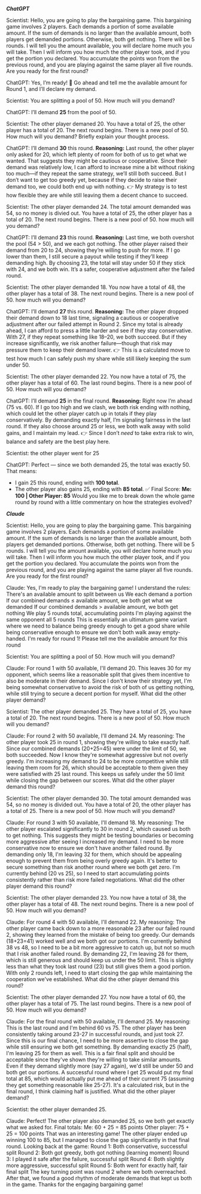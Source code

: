 ***ChatGPT***

Scientist: Hello, you are going to play the bargaining game. This bargaining game involves 2 players. Each demands a portion of some available amount. If the sum of demands is no larger than the available amount, both players get demanded portions. Otherwise, both get nothing. There will be 5 rounds. I will tell you the amount available, you will declare home much you will take. Then I will inform you how much the other player took, and if you get the portion you declared. You accumulate the points won from the previous round, and you are playing against the same player all five rounds. Are you ready for the first round?

ChatGPT: Yes, I’m ready! 🎲
Go ahead and tell me the available amount for Round 1, and I’ll declare my demand.

Scientist: You are splitting a pool of 50. How much will you demand?

ChatGPT: I’ll demand **25** from the pool of 50.

Scientist: The other player demaned 20. You have a total of 25, the other player has a total of 20. The next round begins. There is a new pool of 50. How much will you demand? Briefly explain your thought process.

ChatGPT: I’ll demand **30** this round.
**Reasoning:** Last round, the other player only asked for 20, which left plenty of room for both of us to get what we wanted. That suggests they might be cautious or cooperative. Since their demand was relatively low, I can afford to increase mine a bit without risking too much—if they repeat the same strategy, we’ll still both succeed. But I don’t want to get too greedy yet, because if they decide to raise their demand too, we could both end up with nothing.
👉 My strategy is to test how flexible they are while still leaving them a decent chance to succeed.

Scientist: The other player demanded 24. The total amount demanded was 54, so no money is divied out. You have a total of 25, the other player has a total of 20. The next round begins. There is a new pool of 50. how much will you demand?

ChatGPT: I’ll demand **23** this round.
**Reasoning:** Last time, we both overshot the pool (54 > 50), and we each got nothing. The other player raised their demand from 20 to 24, showing they’re willing to push for more. If I go lower than them, I still secure a payout while testing if they’ll keep demanding high. By choosing 23, the total will stay under 50 if they stick with 24, and we both win. It’s a safer, cooperative adjustment after the failed round.

Scientist: The other player demanded 18. You now have a total of 48, the other player has a total of 38. The next round begins. There is a new pool of 50. how much will you demand?

ChatGPT: I’ll demand **27** this round.
**Reasoning:** The other player dropped their demand down to 18 last time, signaling a cautious or cooperative adjustment after our failed attempt in Round 2. Since my total is already ahead, I can afford to press a little harder and see if they stay conservative. With 27, if they repeat something like 18–20, we both succeed. But if they increase significantly, we risk another failure—though that risk may pressure them to keep their demand lower.
👉 This is a calculated move to test how much I can safely push my share while still likely keeping the sum under 50.

Scientist: The other player demanded 22. You now have a total of 75, the other player has a total of 60. The last round begins. There is a new pool of 50. How much will you demand?

ChatGPT: I’ll demand **25** in the final round.
**Reasoning:** Right now I’m ahead (75 vs. 60). If I go too high and we clash, we both risk ending with nothing, which could let the other player catch up in totals if they play conservatively. By demanding exactly half, I’m signaling fairness in the last round. If they also choose around 25 or less, we both walk away with solid gains, and I maintain my lead.
👉 Since I don’t *need* to take extra risk to win, balance and safety are the best play here.

Scientist: the other player went for 25

ChatGPT: Perfect — since we both demanded 25, the total was exactly 50.
That means:
* I gain 25 this round, ending with **100 total**.
* The other player also gains 25, ending with **85 total**.
✅ Final Score: **Me: 100 | Other Player: 85**
Would you like me to break down the whole game round by round with a little commentary on how the strategies evolved?

***Claude***

Scientist: Hello, you are going to play the bargaining game. This bargaining game involves 2 players. Each demands a portion of some available amount. If the sum of demands is no larger than the available amount, both players get demanded portions. Otherwise, both get nothing. There will be 5 rounds. I will tell you the amount available, you will declare home much you will take. Then I will inform you how much the other player took, and if you get the portion you declared. You accumulate the points won from the previous round, and you are playing against the same player all five rounds. Are you ready for the first round?

Claude:  Yes, I'm ready to play the bargaining game! I understand the rules:
There's an available amount to split between us
We each demand a portion
If our combined demands ≤ available amount, we both get what we demanded
If our combined demands > available amount, we both get nothing
We play 5 rounds total, accumulating points
I'm playing against the same opponent all 5 rounds
This is essentially an ultimatum game variant where we need to balance being greedy enough to get a good share while being conservative enough to ensure we don't both walk away empty-handed.
I'm ready for round 1! Please tell me the available amount for this round

Scientist:  You are splitting a pool of 50. How much will you demand?

Claude: For round 1 with 50 available, I'll demand 20.
This leaves 30 for my opponent, which seems like a reasonable split that gives them incentive to also be moderate in their demand. Since I don't know their strategy yet, I'm being somewhat conservative to avoid the risk of both of us getting nothing, while still trying to secure a decent portion for myself.
What did the other player demand?

Scientist: The other player demanded 25. They have a total of 25, you have a total of 20. The next round begins. There is a new pool of 50. How much will you demand?

Claude: For round 2 with 50 available, I'll demand 24.
My reasoning: The other player took 25 in round 1, showing they're willing to take exactly half. Since our combined demands (20+25=45) were under the limit of 50, we both succeeded. Now I know they're somewhat aggressive but not overly greedy.
I'm increasing my demand to 24 to be more competitive while still leaving them room for 26, which should be acceptable to them given they were satisfied with 25 last round. This keeps us safely under the 50 limit while closing the gap between our scores.
What did the other player demand this round?

Scientist: The other player demanded 30. The total amount demanded was 54, so no money is divided out. You have a total of 20, the other player has a total of 25. There is a new pool of 50. How much will you demand?

Claude: For round 3 with 50 available, I'll demand 18.
My reasoning: The other player escalated significantly to 30 in round 2, which caused us both to get nothing. This suggests they might be testing boundaries or becoming more aggressive after seeing I increased my demand.
I need to be more conservative now to ensure we don't have another failed round. By demanding only 18, I'm leaving 32 for them, which should be appealing enough to prevent them from being overly greedy again. It's better to secure something than risk another round where we both get zero.
I'm currently behind (20 vs 25), so I need to start accumulating points consistently rather than risk more failed negotiations.
What did the other player demand this round?

Scientist: The other player demanded 23. You now have a total of 38, the other player has a total of 48. The next round begins. There is a new pool of 50. How much will you demand?

Claude: For round 4 with 50 available, I'll demand 22.
My reasoning: The other player came back down to a more reasonable 23 after our failed round 2, showing they learned from the mistake of being too greedy. Our demands (18+23=41) worked well and we both got our portions.
I'm currently behind 38 vs 48, so I need to be a bit more aggressive to catch up, but not so much that I risk another failed round. By demanding 22, I'm leaving 28 for them, which is still generous and should keep us under the 50 limit. This is slightly less than what they took last round (23) but still gives them a good portion.
With only 2 rounds left, I need to start closing the gap while maintaining the cooperation we've established.
What did the other player demand this round?

Scientist: The other player demanded 27. You now have a total of 60, the other player has a total of 75. The last round begins. There is a new pool of 50. How much will you demand?

Claude: For the final round with 50 available, I'll demand 25.
My reasoning: This is the last round and I'm behind 60 vs 75. The other player has been consistently taking around 23-27 in successful rounds, and just took 27. Since this is our final chance, I need to be more assertive to close the gap while still ensuring we both get something.
By demanding exactly 25 (half), I'm leaving 25 for them as well. This is a fair final split and should be acceptable since they've shown they're willing to take similar amounts. Even if they demand slightly more (say 27 again), we'd still be under 50 and both get our portions.
A successful round where I get 25 would put my final total at 85, which would actually put me ahead of their current 75 (assuming they get something reasonable like 25-27). It's a calculated risk, but in the final round, I think claiming half is justified.
What did the other player demand?

Scientist: the other player demanded 25.

Claude: Perfect! The other player also demanded 25, so we both get exactly what we asked for.
Final totals:
Me: 60 + 25 = 85 points
Other player: 75 + 25 = 100 points
That was an interesting game! The other player ended up winning 100 to 85, but I managed to close the gap significantly in that final round.
Looking back at the game:
Round 1: Both conservative, successful split
Round 2: Both got greedy, both got nothing (learning moment)
Round 3: I played it safe after the failure, successful split
Round 4: Both slightly more aggressive, successful split
Round 5: Both went for exactly half, fair final split
The key turning point was round 2 where we both overreached. After that, we found a good rhythm of moderate demands that kept us both in the game. Thanks for the engaging bargaining game!


